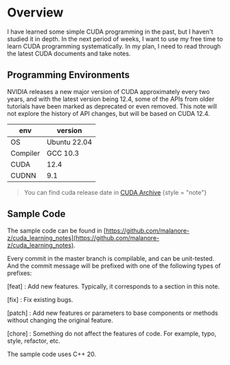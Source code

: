 # Overview

I have learned some simple CUDA programming in the past, but I haven't studied it in depth.
In the next period of weeks, I want to use my free time to learn CUDA programming systematically.
In my plan, I need to read through the latest CUDA documents and take notes.

## Programming Environments

NVIDIA releases a new major version of CUDA approximately every two years, and with the latest version being 12.4, some of the APIs from older tutorials have been marked as deprecated or even removed. This note will not explore the history of API changes, but will be based on CUDA 12.4.

| env      | version |
|----------|---------|
| OS       | Ubuntu 22.04 |
| Compiler | GCC 10.3 |
| CUDA | 12.4 |
| CUDNN | 9.1 |

> You can find cuda release date in [CUDA Archive](https://developer.nvidia.com/cuda-toolkit-archive)
{style = "note"}

## Sample Code

The sample code can be found in [https://github.com/malanore-z/cuda_learning_notes](https://github.com/malanore-z/cuda_learning_notes).

Every commit in the master branch is compilable, and can be unit-tested.  
And the commit message will be prefixed with one of the following types of prefixes:

[feat]
: Add new features. Typically, it corresponds to a section in this note.

[fix]
: Fix existing bugs.

[patch]
: Add new features or parameters to base components or methods without changing the original feature.

[chore]
: Something do not affect the features of code. For example, typo, style, refactor, etc.

The sample code uses C++ 20.
